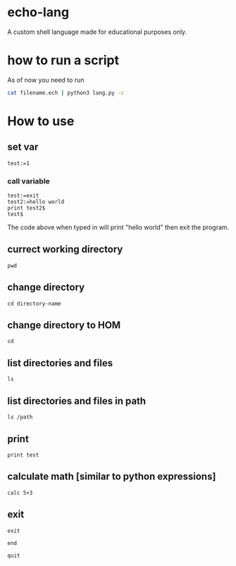 # echo-lang
A custom shell language made for educational purposes only.
# how to run a script
As of now you need to run
```bash
cat filename.ech | python3 lang.py -c
```
# How to use
## set var
```
test:=1
```
### call variable
```
test:=exit
test2:=hello world
print test2$
test$
```
The code above when typed in will print "hello world" then exit the program.
## currect working directory
```
pwd
```
## change directory
```
cd directory-name
```
## change directory to HOM
```
cd 
```
## list directories and files
```
ls
```
## list directories and files in path
```
ls /path
```
## print
```
print test
```
## calculate math [similar to python expressions]
```
calc 5+3
```
## exit
```
exit
```
```
end
```
```
quit
```
